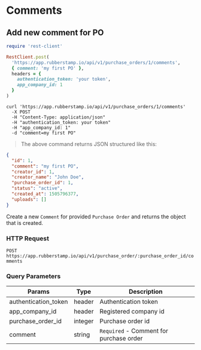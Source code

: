# Comments

## Add new comment for PO

```ruby
require 'rest-client'

RestClient.post(
  'https://app.rubberstamp.io/api/v1/purchase_orders/1/comments',
  { comment: 'my first PO' },
  headers = {
    authentication_token: 'your token',
    app_company_id: 1
  }
)
```

```shell
curl 'https://app.rubberstamp.io/api/v1/purchase_orders/1/comments'
  -X POST
  -H "Content-Type: application/json"
  -H "authentication_token: your token"
  -H "app_company_id: 1"
  -d "comment=my first PO"
```

> The above command returns JSON structured like this:

```json
{
  "id": 1,
  "comment": "my first PO",
  "creator_id": 1,
  "creator_name": "John Doe",
  "purchase_order_id": 1,
  "status": "active",
  "created_at": 1505796377,
  "uploads": []
}
```

Create a new `Comment` for provided `Purchase Order` and returns the object that
is created.

### HTTP Request

`POST
https://app.rubberstamp.io/api/v1/purchase_order/:purchase_order_id/comments`

### Query Parameters

| Params               | Type    | Description                             |
| -----                | -----   | ---------                               |
| authentication_token | header  | Authentication token                    |
| app_company_id       | header  | Registered company id                   |
| purchase_order_id    | integer | Purchase order id                       |
| comment              | string  | `Required` - Comment for purchase order |

